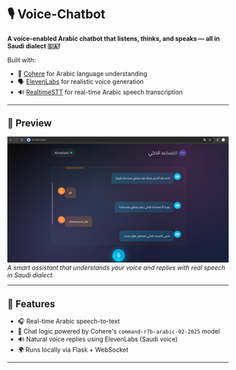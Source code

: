 # 🎙️ Voice-Chatbot

**A voice-enabled Arabic chatbot that listens, thinks, and speaks — all in Saudi dialect 🇸🇦!**

Built with:
- 🤖 [Cohere](https://cohere.com/) for Arabic language understanding
- 🗣️ [ElevenLabs](https://www.elevenlabs.io/) for realistic voice generation
- 🔊 [RealtimeSTT](https://github.com/SYSTRAN/RealtimeSTT) for real-time Arabic speech transcription

---

## 📸 Preview

![chatbot Diagram](./chatbot2.png)
*A smart assistant that understands your voice and replies with real speech in Saudi dialect.*

---

## 🚀 Features

- 🎧 Real-time Arabic speech-to-text
- 🧠 Chat logic powered by Cohere's `command-r7b-arabic-02-2025` model
- 🔊 Natural voice replies using ElevenLabs (Saudi voice)
- 🌍 Runs locally via Flask + WebSocket

---

